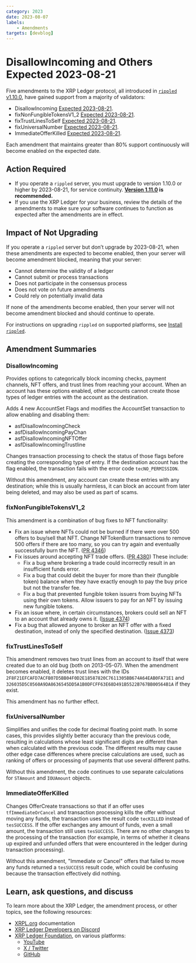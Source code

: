 ```yaml
---
category: 2023
date: 2023-08-07
labels:
    - Amendments
targets: [devblog]
---
```

# DisallowIncoming and Others Expected 2023-08-21

Five amendments to the XRP Ledger protocol, all introduced in [`rippled` v1.10.0](https://github.com/ripple/rippled/releases/tag/1.10.0), have gained support from a majority of validators:

- DisallowIncoming [Expected 2023-08-21](https://livenet.xrpl.org/transactions/0233A777FBE622D7168BF6471F26348068FFAA71998988E04F14C68FE681A243).
- fixNonFungibleTokensV1_2 [Expected 2023-08-21](https://livenet.xrpl.org/transactions/DF62EBD98507C1BEBC9DE3F893BB5FC1FC7CBA519A6D5AC8D9B31A0484F1E91B).
- fixTrustLinesToSelf [Expected 2023-08-21](https://livenet.xrpl.org/transactions/24BA5B9EFE6235868B701E57D2E2DF7A6043FA5EFD1A1F8685A29F99E9D9A106).
- fixUniversalNumber [Expected 2023-08-21](https://livenet.xrpl.org/transactions/2D6414605922894483E52513A244A1DC0F86ECB958A395F0902FF9AA6595682F).
- ImmediateOfferKilled [Expected 2023-08-21](https://livenet.xrpl.org/transactions/9D63D5C4216AA36FC17995982DBB1ADE203F39F2A2BE414E1BA708E5E7D0F467).

Each amendment that maintains greater than 80% support continuously will become enabled on the expected date.

<!-- BREAK -->

## Action Required

- If you operate a `rippled` server, you must upgrade to version 1.10.0 or higher by 2023-08-21, for service continuity. **[Version 1.11.0](https://xrpl.org/blog/2023/rippled-1.11.0.html) is recommended.**
- If you use the XRP Ledger for your business, review the details of the amendments to make sure your software continues to function as expected after the amendments are in effect.

## Impact of Not Upgrading

If you operate a `rippled` server but don’t upgrade by 2023-08-21, when these amendments are expected to become enabled, then your server will become amendment blocked, meaning that your server:

* Cannot determine the validity of a ledger
* Cannot submit or process transactions
* Does not participate in the consensus process
* Does not vote on future amendments
* Could rely on potentially invalid data

If none of the amendments become enabled, then your server will not become amendment blocked and should continue to operate.

For instructions on upgrading `rippled` on supported platforms, see [Install `rippled`](https://xrpl.org/install-rippled.html).


## Amendment Summaries

### DisallowIncoming

Provides options to categorically block incoming checks, payment channels, NFT offers, and trust lines from reaching your account. When an account has these options enabled, other accounts cannot create those types of ledger entries with the account as the destination.

Adds 4 new AccountSet Flags and modifies the AccountSet transaction to allow enabling and disabling them:

- asfDisallowIncomingCheck
- asfDisallowIncomingPayChan
- asfDisallowIncomingNFTOffer
- asfDisallowIncomingTrustline

Changes transaction processing to check the status of those flags before creating the corresponding type of entry. If the destination account has the flag enabled, the transaction fails with the error code `tecNO_PERMISSION`.

Without this amendment, any account can create these entries with any destination; while this is usually harmless, it can block an account from later being deleted, and may also be used as part of scams.

### fixNonFungibleTokensV1_2

This amendment is a combination of bug fixes to NFT functionality:

- Fix an issue where NFTs could not be burned if there were over 500 offers to buy/sell that NFT. Change NFTokenBurn transactions to remove 500 offers if there are too many, so you can try again and eventually successfully burn the NFT. ([PR 4346](https://github.com/XRPLF/rippled/pull/4346))
- Fix issues around accepting NFT trade offers. ([PR 4380](https://github.com/XRPLF/rippled/pull/4380)) These include:
    - Fix a bug where brokering a trade could incorrectly result in an insufficient funds error.
    - Fix a bug that could debit the buyer for more than their (fungible token) balance when they have exactly enough to pay the buy price but not the transfer fee.
    - Fix a bug that prevented fungible token issuers from buying NFTs using their own tokens. Allow issuers to pay for an NFT by issuing new fungible tokens.
- Fix an issue where, in certain circumstances, brokers could sell an NFT to an account that already owns it. ([Issue 4374](https://github.com/XRPLF/rippled/issues/4374))
- Fix a bug that allowed anyone to broker an NFT offer with a fixed destination, instead of only the specified destination. ([Issue 4373](https://github.com/XRPLF/rippled/issues/4373))


### fixTrustLinesToSelf

This amendment removes two trust lines from an account to itself that were created due to an old bug (both on 2013-05-07). When the amendment becomes enabled, it deletes trust lines with the IDs `2F8F21EFCAFD7ACFB07D5BB04F0D2E18587820C7611305BB674A64EAB0FA71E1` and `326035D5C0560A9DA8636545DD5A1B0DFCFF63E68D491B5522B767BB00564B1A` if they exist.

This amendment has no further effect.

### fixUniversalNumber

Simplifies and unifies the code for decimal floating point math. In some cases, this provides slightly better accuracy than the previous code, resulting in calculations whose least significant digits are different than when calculated with the previous code. The different results may cause other edge case differences where precise calculations are used, such as ranking of offers or processing of payments that use several different paths.

Without this amendment, the code continues to use separate calculations for `STAmount` and `IOUAmount` objects.

### ImmediateOfferKilled

Changes OfferCreate transactions so that if an offer uses `tfImmediateOrCancel` and transaction processing kills the offer without moving any funds, the transaction uses the result code `tecKILLED` instead of `tesSUCCESS`. If the offer exchanges any amount of funds, even a small amount, the transaction still uses `tesSUCCESS`. There are no other changes to the processing of the transaction (for example, in terms of whether it cleans up expired and unfunded offers that were encountered in the ledger during transaction processing).

Without this amendment, "Immediate or Cancel" offers that failed to move any funds returned a `tesSUCCESS` result code, which could be confusing because the transaction effectively did nothing.

## Learn, ask questions, and discuss

To learn more about the XRP Ledger, the amendment process, or other topics, see the following resources:

- [XRPL.org](https://xrpl.org) documentation
- [XRP Ledger Developers on Discord](https://xrpldevs.org/)
- [XRP Ledger Foundation](https://foundation.xrpl.org/), on various platforms:
    - [YouTube](https://www.youtube.com/channel/UC6zTJdNCBI-TKMt5ubNc_Gg)
    - [X / Twitter](https://twitter.com/XRPLF/)
    - [GitHub](https://github.com/XRPLF/)